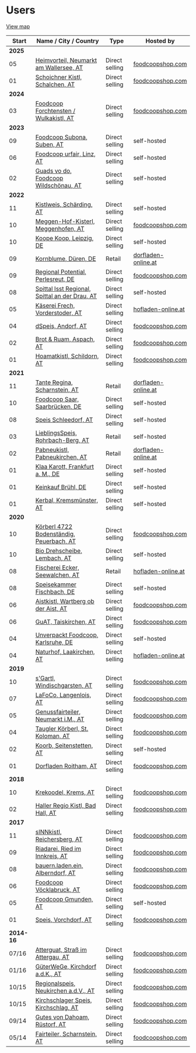 
# Users

[View map](https://umap.openstreetmap.fr/de/map/verbreitung-foodcoopshop_211165)

| Start | Name / City / Country | Type | Hosted by |
|------|-----------------------|------|------------|
| **2025** |
| 05 | [Heimvorteil, Neumarkt am Wallersee, AT](https://foodcoop.webneumarkt.at) | Direct selling | [foodcoopshop.com](https://www.foodcoopshop.com) |
| 01 | [Schoichner Kistl, Schalchen, AT](https://www.schoichner-kistl.at) | Direct selling | [foodcoopshop.com](https://www.foodcoopshop.com) |
| **2024** |
| 03 | [Foodcoop Forchtensten / Wulkakistl, AT](https://shop.wulkakistl.at) | Direct selling | [foodcoopshop.com](https://www.foodcoopshop.com) |
| **2023** |
| 09 | [Foodcoop Subona, Suben, AT](https://subona.hopto.org) | Direct selling | self-hosted |
| 06 | [Foodcoop urfair, Linz, AT](https://www.foodcoop-urfair.at) | Direct selling | self-hosted |
| 02 | [Guads vo do, Foodcoop Wildschönau, AT](https://www.guadsvodo.tirol) | Direct selling | self-hosted |
| **2022** |
| 11 | [Kistlweis, Schärding, AT](https://shop.kistlweis.at/) | Direct selling | self-hosted |
| 10 | [Meggen-Hof-Kisterl, Meggenhofen, AT](https://www.meggen-hof-kisterl.at/) | Direct selling | [foodcoopshop.com](https://www.foodcoopshop.com) |
| 10 | [Koope Koop, Leipzig, DE](https://shop.koope.de/) | Direct selling | self-hosted |
| 09 | [Kornblume, Düren, DE](https://www.foodcoop-kornblume.de/) | Retail | [dorfladen-online.at](https://dorfladen-online.at) |
| 09| [Regional Potential, Perlesreut, DE](https://genuss.regional-potential.at/) | Direct selling | [foodcoopshop.com](https://www.foodcoopshop.com) |
| 08 | [Spittal Isst Regional, Spittal an der Drau, AT](https://shop.spittalisstregional.at) | Direct selling | self-hosted |
| 05 | [Käserei Frech, Vorderstoder, AT](https://www.freches-schaf.at) | Direct selling | [hofladen-online.at](https://www.hofladen-online.at) |
| 04 | [dSpeis, Andorf, AT](https://foodcoop.dspeis-andorf.at/) | Direct selling | [foodcoopshop.com](https://www.foodcoopshop.com) |
| 02 | [Brot & Ruam, Aspach, AT](https://shop.brotundruam.at) | Direct selling | [foodcoopshop.com](https://www.foodcoopshop.com) |
| 01 | [Hoamatkistl, Schildorn, AT](https://www.hoamatkistl.at) | Direct selling | [foodcoopshop.com](https://www.foodcoopshop.com) |
| **2021** |
| 11 | [Tante Regina, Scharnstein, AT](https://www.tante-regina.at) | Retail | [dorfladen-online.at](https://dorfladen-online.at) |
| 10 | [Foodcoop Saar, Saarbrücken, DE](https://shop.foodcoop-saar.de) | Direct selling | self-hosted |
| 08 | [Speis Schleedorf, AT](https://speis.schleedorf.at) | Direct selling | self-hosted |
| 03 | [LieblingsSpeis, Rohrbach-Berg, AT](https://shop.lieblingsspeis.at) | Retail | self-hosted |
| 02 | [Pabneukistl, Pabneukirchen, AT](https://www.pabneukistl.at) | Retail | [dorfladen-online.at](https://dorfladen-online.at) |
| 01 | [Klaa Karott, Frankfurt a. M., DE](https://shop.klaakarott.de) | Direct selling | self-hosted |
| 01 | [Keinkauf Brühl, DE](https://shop.keinkauf-bruehl.de) | Direct selling | self-hosted |
| 01 | [Kerbal, Kremsmünster, AT](https://www.kerbal.at) | Direct selling | self-hosted |
| **2020** |
| 10 | [Körberl 4722 Bodenständig, Peuerbach, AT](https://koerberl.4722boden-staendig.at) | Direct selling | [foodcoopshop.com](https://www.foodcoopshop.com) |
| 10 | [Bio Drehscheibe, Lembach, AT](https://www.bio-drehscheibe.at) | Direct selling | self-hosted |
| 08 | [Fischerei Ecker, Seewalchen, AT](https://shop.fischerei-ecker.at) | Retail | [hofladen-online.at](https://www.hofladen-online.at) |
| 08 | [Speisekammer Fischbach, DE](https://foodcoop.kultinativ.org) | Direct selling | self-hosted |
| 06 | [Aistkistl, Wartberg ob der Aist, AT](https://www.aistkistl.at) | Direct selling | [foodcoopshop.com](https://www.foodcoopshop.com) |
| 06 | [GuAT, Taiskirchen, AT](https://www.guat-taiskirchen.at) | Direct selling | [foodcoopshop.com](https://www.foodcoopshop.com) |
| 04 | [Unverpackt Foodcoop, Karlsruhe, DE](https://shop.unverpackt-foodcoop.de) | Direct selling | self-hosted |
| 04 | [Naturhof, Laakirchen, AT](https://shop.naturhof.at) | Direct selling | [hofladen-online.at](https://www.hofladen-online.at) |
| **2019** |
| 10 | [s'Gartl, Windischgarsten, AT](https://www.s-gartl.at) | Direct selling | [foodcoopshop.com](https://www.foodcoopshop.com) |
| 07 | [LaFoCo, Langenlois, AT](https://www.lafoco.at) | Direct selling | [foodcoopshop.com](https://www.foodcoopshop.com) |
| 05 | [Genussfairteiler, Neumarkt i.M., AT](https://www.genussfairteiler.at) | Direct selling | [foodcoopshop.com](https://www.foodcoopshop.com) |
| 04 | [Taugler Körberl, St. Koloman, AT](https://körberl.taugl.online) | Direct selling | [foodcoopshop.com](https://www.foodcoopshop.com) |
| 02 | [Koorb, Seitenstetten, AT](https://koorb.at) | Direct selling | self-hosted |
| 01 | [Dorfladen Roitham, AT](https://www.dorfladenroitham.at) | Direct selling | [foodcoopshop.com](https://www.foodcoopshop.com) |
| **2018** |
| 10 | [Krekoodel, Krems, AT](https://www.krekoodel.at) | Direct selling | [foodcoopshop.com](https://www.foodcoopshop.com) |
| 02 | [Haller Regio Kistl, Bad Hall, AT](https://www.haller-regio-kistl.at) | Direct selling | [foodcoopshop.com](https://www.foodcoopshop.com) |
| **2017** |
| 11 | [sINNkistl, Reichersberg, AT](https://www.sinnkistl.at) | Direct selling | [foodcoopshop.com](https://www.foodcoopshop.com) |
| 09 | [Riadarei, Ried im Innkreis, AT](https://www.riadarei.at) | Direct selling | [foodcoopshop.com](https://www.foodcoopshop.com) |
| 08 | [bauern.laden.ein, Alberndorf, AT](https://www.bauernladenein.at) | Direct selling | [foodcoopshop.com](https://www.foodcoopshop.com)  |
| 06 | [Foodcoop Vöcklabruck, AT](https://vb.foodcoopshop.com) | Direct selling | [foodcoopshop.com](https://www.foodcoopshop.com) |
| 05 | [Foodcoop Gmunden, AT](http://www.foodcoop-gmunden.at) | Direct selling | self-hosted  |
| 01 | [Speis, Vorchdorf, AT](https://www.speisvorchdorf.at) | Direct selling | [foodcoopshop.com](https://www.foodcoopshop.com) |
| **2014-16**  |
| 07/16 | [Atterguat, Straß im Attergau, AT](https://www.atterguat.at) | Direct selling | [foodcoopshop.com](https://www.foodcoopshop.com) |
| 01/16 | [GüterWeGe, Kirchdorf a.d.K., AT ](https://www.gueterwege.at) | Direct selling | [foodcoopshop.com](https://www.foodcoopshop.com) |
| 10/15 | [Regionalspeis, Neukirchen a.d.V., AT](https://www.regionalspeis.at) | Direct selling | [foodcoopshop.com](https://www.foodcoopshop.com) |
| 10/15 | [Kirchschlager Speis, Kirchschlag, AT](https://www.kirchschlagerspeis.net) | Direct selling | [foodcoopshop.com](https://www.foodcoopshop.com) |
| 09/14 | [Gutes von Dahoam, Rüstorf, AT](https://www.gutesvondahoam.at) | Direct selling | [foodcoopshop.com](https://www.foodcoopshop.com) |
| 05/14 | [Fairteiler, Scharnstein, AT](https://www.fairteiler-scharnstein.at) | Direct selling | [foodcoopshop.com](https://www.foodcoopshop.com) |

